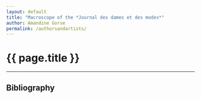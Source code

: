 ```yaml
---
layout: default
title: "Macroscope of the *Journal des dames et des modes*"
author: Amandine Gorse
permalink: /authorsandartists/
---
```


# {{ page.title }}

---

## Bibliography
